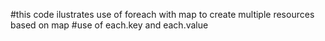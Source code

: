 #this code ilustrates use of foreach with map to create multiple resources based on map 
#use of each.key and each.value
